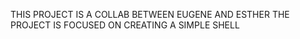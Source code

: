 THIS PROJECT IS A COLLAB BETWEEN EUGENE AND ESTHER
THE PROJECT IS FOCUSED ON CREATING A SIMPLE SHELL